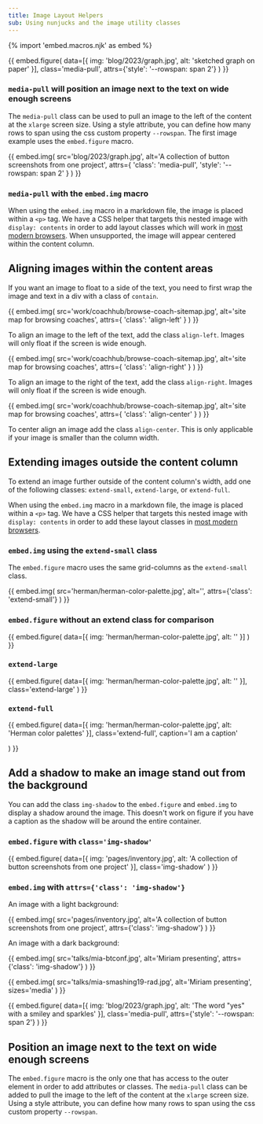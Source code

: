```yaml
---
title: Image Layout Helpers
sub: Using nunjucks and the image utility classes
---
```


{% import 'embed.macros.njk' as embed %}


{{ embed.figure(
  data=[{
    img: 'blog/2023/graph.jpg',
    alt: 'sketched graph on paper'
  }],
  class='media-pull',
  attrs={'style': '--rowspan: span 2'}
) }}

### `media-pull` will position an image next to the text on wide enough screens

The `media-pull` class can be used to pull an image to the left of the content
at the `xlarge` screen size. Using a style attribute, you can define how many
rows to span using the css custom property `--rowspan`. The first image example
uses the `embed.figure` macro.

{{ embed.img(
  src='blog/2023/graph.jpg',
  alt='A collection of button screenshots from one project',
  attrs={
    'class': 'media-pull',
    'style': '--rowspan: span 2'
  }
) }}

### `media-pull` with the `embed.img` macro

When using the `embed.img` macro in a markdown file, the image is placed
within a `<p>` tag. We have a CSS helper that targets this nested image with
`display: contents` in order to add layout classes which will work in [most
modern browsers](https://caniuse.com/css-has). When unsupported, the image will
appear centered within the content column.


## Aligning images within the content areas

If you want an image to float to a side of the text, you need to first wrap the
image and text in a div with a class of `contain`.

<div class="contain">
{{ embed.img(
  src='work/coachhub/browse-coach-sitemap.jpg',
  alt='site map for browsing coaches',
  attrs={
    'class': 'align-left'
  }
) }}

To align an image to the left of the text, add the class `align-left`.
Images will only float if the screen is wide enough.
</div>

<div class="contain">
{{ embed.img(
  src='work/coachhub/browse-coach-sitemap.jpg',
  alt='site map for browsing coaches',
  attrs={
    'class': 'align-right'
  }
) }}

To align an image to the right of the text, add the class `align-right`.
Images will only float if the screen is wide enough.
</div>


<div class="contain">
{{ embed.img(
  src='work/coachhub/browse-coach-sitemap.jpg',
  alt='site map for browsing coaches',
  attrs={
    'class': 'align-center'
  }
) }}

To center align an image add the class `align-center`. This is only applicable
if your image is smaller than the column width.

</div>

## Extending images outside the content column

To extend an image further outside of the content column's width, add one of
the following classes: `extend-small`, `extend-large`, or `extend-full`.

When using the `embed.img` macro in a markdown file, the image is placed
within a `<p>` tag. We have a CSS helper that targets this nested image with
`display: contents` in order to add these layout classes in [most modern
browsers](https://caniuse.com/css-has).


### `embed.img` using the `extend-small` class

The `embed.figure` macro uses the same grid-columns as the `extend-small`
class.

{{ embed.img(
  src='herman/herman-color-palette.jpg',
  alt='',
  attrs={'class': 'extend-small'}
) }}

### `embed.figure` without an extend class for comparison

{{ embed.figure(
  data=[{
    img: 'herman/herman-color-palette.jpg',
    alt: ''
  }]
) }}

### `extend-large`

{{ embed.figure(
  data=[{
    img: 'herman/herman-color-palette.jpg',
    alt: ''
  }],
  class='extend-large'
) }}

### `extend-full`
{{ embed.figure(
  data=[{
    img: 'herman/herman-color-palette.jpg',
    alt: 'Herman color palettes'
  }],
  class='extend-full',
  caption='I am a caption'

) }}

## Add a shadow to make an image stand out from the background

You can add the class `img-shadow` to the `embed.figure` and `embed.img` to
display a shadow around the image. This doesn't work on figure if you have a
caption as the shadow will be around the entire container.

### `embed.figure` with `class='img-shadow'`

{{ embed.figure(
  data=[{
    img: 'pages/inventory.jpg',
    alt: 'A collection of button screenshots from one project'
  }],
  class='img-shadow'
) }}

### `embed.img` with `attrs={'class': 'img-shadow'}`

An image with a light background:

{{ embed.img(
  src='pages/inventory.jpg',
  alt='A collection of button screenshots from one project',
  attrs={'class': 'img-shadow'}
) }}

An image with a dark background:

{{ embed.img(
  src='talks/mia-btconf.jpg',
  alt='Miriam presenting',
  attrs={'class': 'img-shadow'}
) }}

{{ embed.img(
  src='talks/mia-smashing19-rad.jpg',
  alt='Miriam presenting',
  sizes='media'
) }}

{{ embed.figure(
  data=[{
    img: 'blog/2023/graph.jpg',
    alt: 'The word "yes" with a smiley and sparkles'
  }],
  class='media-pull',
  attrs={'style': '--rowspan: span 2'}
) }}

## Position an image next to the text on wide enough screens

The `embed.figure` macro is the only one that has access to the outer element in
order to add attributes or classes. The `media-pull` class can be added to pull
the image to the left of the content at the `xlarge` screen size. Using a style
attribute, you can define how many rows to span using the css custom property
`--rowspan`.
